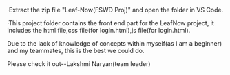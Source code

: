 ·Extract the zip file "Leaf-Now(FSWD Proj)" and open the folder in VS Code.

·This project folder contains the front end part for the LeafNow project, it includes the html file,css file(for login.html),js file(for login.html).

Due to the lack of knowledge of concepts within myself(as I am a beginner) and my teammates,
this is the best we could do.

Please check it out--Lakshmi Naryan(team leader)
